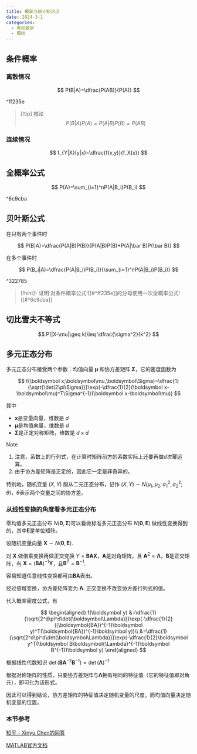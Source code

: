 ```yaml
---
title: 概率与统计知识点
date: 2024-3-1
categories:
  - 考研数学
  - 概统
---
```


## 条件概率

### 离散情况

$$
P(B|A)=\dfrac{P(AB)}{P(A)}
$$

^ff235e

>[!tip] 推论
>$$
>P(B|A)P(A)=P(A|B)P(B)=P(AB)
>$$

### 连续情况

$$
f_{Y|X}(y|x)=\dfrac{f(x,y)}{f_X(x)}
$$

## 全概率公式

$$
P(A)=\sum_{i=1}^nP(A|B_i)P(B_i)
$$

^6c9cba

## 贝叶斯公式

在只有两个事件时

$$
P(B|A)=\dfrac{P(A|B)P(B)}{P(A|B)P(B)+P(A|\bar B)P(\bar B)}
$$

在多个事件时

$$
P(B_i|A)=\dfrac{P(A|B_i)P(B_i)}{\sum_{i=1}^nP(A|B_i)P(B_i)}
$$

^322785

>[!hint]- 证明
>对条件概率公式![[#^ff235e]]的分母使用一次全概率公式![[#^6c9cba]]

## 切比雪夫不等式

$$
P(|X-\mu|\geq k)\leq \dfrac{\sigma^2}{k^2}
$$

## 多元正态分布

多元正态分布接受两个参数：均值向量 $\boldsymbol\mu$ 和协方差矩阵 $\boldsymbol\Sigma$，它的密度函数为

$$
f(\boldsymbol x;\boldsymbol\mu,\boldsymbol\Sigma)=\dfrac{1}{\sqrt{\det(2\pi\Sigma)}}\exp(-\dfrac{1}{2}(\boldsymbol x-\boldsymbol\mu)^T\Sigma^{-1}(\boldsymbol x-\boldsymbol\mu))
$$

其中

- $\boldsymbol x$是变量向量，维数是 $d$
- $\boldsymbol\mu$是均值向量，维数是 $d$
- $\boldsymbol\Sigma$是正定对称矩阵，维数是 $d\times d$

> [!note]
> 1. 注意，系数上的行列式，在计算时矩阵前方的系数实际上还要再做$d$次幂运算。
> 2. 由于协方差矩阵是正定的，因此它一定是非奇异的。

特别地，随机变量 $(X,Y)$ 服从二元正态分布，记作 $(X,Y)\sim N(\mu_1,\mu_2;\sigma^2_1,\sigma^2_2;\theta)$，$\theta$表示两个变量之间的协方差。

### 从线性变换的角度看多元正态分布

零均值多元正态分布 $N(\boldsymbol0,\boldsymbol\Sigma)$可以看做标准多元正态分布 $N(\boldsymbol 0,\boldsymbol E)$ 做线性变换得到的，其中$\boldsymbol E$是单位矩阵。

设随机变量向量 $\boldsymbol X\sim N(\boldsymbol0,\boldsymbol E)$.

对 $\boldsymbol X$ 做倍乘变换再做正交变换 $Y=\boldsymbol{BAX}$，$\boldsymbol A$是对角矩阵，且 $\boldsymbol A^2=\boldsymbol\Lambda$，$\boldsymbol B$是正交矩阵，有 $\boldsymbol X=(\boldsymbol{BA})^{-1}\boldsymbol Y$，且$\boldsymbol B^T=\boldsymbol B^{-1}$.

容易知道任意线性变换都可由$\boldsymbol{BA}$表出。

经过倍增变换，协方差矩阵变为 $\boldsymbol\Lambda$. 正交变换不改变协方差行列式的值。

代入概率密度公式，有

$$
\begin{aligned}
f(\boldsymbol y)
&=\dfrac{1}{\sqrt{2^d\pi^d\det(\boldsymbol\Lambda)}}\exp(-\dfrac{1}{2}((\boldsymbol{BA})^{-1}\boldsymbol y)^T(\boldsymbol{BA})^{-1}\boldsymbol y))\\
&=\dfrac{1}{\sqrt{2^d\pi^d\det(\boldsymbol\Lambda)}}\exp(-\dfrac{1}{2}\boldsymbol y^T(\boldsymbol B\boldsymbol{\Lambda}^{-1}\boldsymbol B^{-1})\boldsymbol y)
\end{aligned}
$$

根据线性代数知识 $\det(\boldsymbol B\boldsymbol{A}^{-2}\boldsymbol B^{-1})=\det(\boldsymbol\Lambda)^{-1}$

根据对称矩阵的性质，只要协方差矩阵与$\boldsymbol\Lambda$拥有相同的特征值（它的特征值即对角元），即可化为该形式。

因此可以得到结论，协方差矩阵的特征值决定随机变量的尺度，而均值向量决定随机变量的位置。

### 本节参考

[知乎 - Xinyu Chen的回答](https://www.zhihu.com/tardis/zm/art/37609917?source_id=1005)

[MATLAB官方文档](https://ww2.mathworks.cn/help/stats/mvnrnd.html?lang=en)